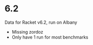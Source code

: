 6.2
===

Data for Racket v6.2, run on Albany

- Missing zordoz
- Only have 1 run for most benchmarks
